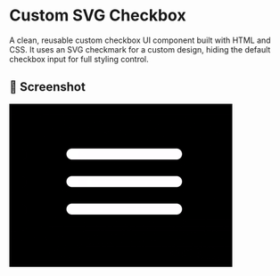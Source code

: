 # Custom SVG Checkbox

A clean, reusable custom checkbox UI component built with HTML and CSS. It uses an SVG checkmark for a custom design, hiding the default checkbox input for full styling control.

## 🚀 Screenshot
![Custom SVG Checkbox Demo](screenshot.gif)